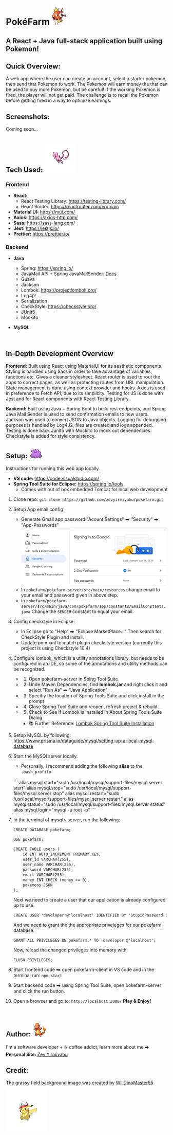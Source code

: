 # PokéFarm ![Magikarp](Images/129.gif)
## A React + Java full-stack application built using Pokemon!

## Quick Overview:
A web app where the user can create an account, select a starter pokemon, then send that
Pokemon to work. The Pokemon will earn money the that can be used to buy more Pokemon, but be careful! 
If the working Pokemon is fired, the player will not get paid. The challenge is to recall the Pokemon before getting fired in a way to optimize earnings.

## Screenshots:
Coming soon...

## Tech Used: ![Mew](Images/151.png)
### **Frontend**
- **React:**
    - React Testing Library: https://testing-library.com/
    - React Router: https://reactrouter.com/en/main
- **Material UI:** https://mui.com/
- **Axios:** https://axios-http.com/
- **Sass:** https://sass-lang.com/
- **Jest:** https://jestjs.io/
- **Prettier:** https://prettier.io/
### **Backend**
- **Java**
    - Spring: https://spring.io/ 
    - JavaMail API + Spring JavaMailSender: [Docs](https://docs.spring.io/spring-framework/docs/current/javadoc-api/org/springframework/mail/javamail/JavaMailSender.html)
    - Guava
    - Jackson
    - Lombok: https://projectlombok.org/
    - Log4j2
    - Serialization
    - CheckStyle: https://checkstyle.org/
    - JUnit5
    - Mockito

- **MySQL**

<br/>

## In-Depth Development Overview
**Frontend:** Built using React using MaterialUI for its aesthetic components. Styling is handled using Sass in order to take advantage of variables, functions etc. Gives a cleaner stylesheet. React router is used to rout the apps to correct pages, as well as protecting routes from URL manipulation. State management is done using context provider and hooks. Axios is used in preference to Fetch API, due to its simplicity. Testing for JS is done with Jest and for React components with React Testing Library.

**Backend:** Built using Java + Spring Boot to build rest endpoints, and Spring Java Mail Sender is used to send confirmation emails to new users. Jackson was used to convert JSON to Java objects. Logging for debugging purposes is handled by Log4J2, files are created and logs appended. Testing is done back Junit5 with Mockito to mock out dependencies. Checkstyle is added for style consistency.

## Setup: ![Ditto](Images/132.gif)
Instructions for running this web app locally.
- **VS code:** https://code.visualstudio.com/
- **Spring Tool Suite for Eclipse:** https://spring.io/tools
    - Comes with out of box embedded Tomcat for local web development 

1. Clone repo: ```git clone https://github.com/zevyirmiyahu/pokefarm.git```
2. Setup App email config
    - Generate Gmail app password "Acount Settings" ⮕ "Security" ⮕ "App-Passwords"
    ![App-Password Screenshot](Images/GmailAppPassword.png)
    - In ```pokefarm/pokefarm-server/src/main/resources``` change email to your email and password given in above step.
    - In ```pokefarm/pokefarm-server/src/main/java/com/pokefarm/app/constants/EmailConstants.java``` Change the ```SENDER``` constant to equal your email.
3. Config checkstyle in Eclipse:
    - In Eclipse go to "Help" ⮕ "Eclipse MarketPlace..." Then search for CheckStyle Plugin and install.
    - Update pom.xml to match plugin checkstyle version (currently this project is using Checkstyle 10.4)
4. Configure lombok, which is a utility annotations library, but needs to be configured in an IDE, so
some of the annotations and utility methods can be recognized. 
    - 1. Open pokefarm-server in Sping Tool Suite
    - 2. Unde Maven Dependencies, find **lombok.jar** and right click it and select "Run As" ⮕ "Java Application"
    - 3. Specifiy the location of Spring Tools Suite and click install in the prompt
    - 4. Close Spring Tool Suite and reopen, refresh project & rebuild.
    - 5. Check to See if Lombok is installed in About Spring Tools Suite Dialog
        - 📚 Further Reference: [Lombok Spring Tool Suite Installation](https://stackoverflow.com/questions/52780535/lombok-with-spring-tool-suite-4)
5. Setup MySQL by following: https://www.prisma.io/dataguide/mysql/setting-up-a-local-mysql-database 
6. Start the MySQl server locally.
    - Personally, I recommend adding the following **alias** to the ```.bash_profile```
    <br/>
        ```
        alias mysql.start="sudo /usr/local/mysql/support-files/mysql.server start"
        alias mysql.stop="sudo /usr/local/mysql/support-files/mysql.server stop"
        alias mysql.restart="sudo /usr/local/mysql/support-files/mysql.server restart"
        alias mysql.status="sudo /usr/local/mysql/support-files/mysql.server status"
        alias mysql.login="mysql -u root -p"
        ```
7. In the terminal of mysql> server, run the following: 
    ```
    CREATE DATABASE pokefarm;
    ```
    ```
    USE pokefarm;
    ```
    ```
    CREATE TABLE users (
        id INT AUTO_INCREMENT PRIMARY KEY,
        user_id VARCHAR(255),
        user_name VARCHAR(255),
        password VARCHAR(255),
        email VARCHAR(255),
        money INT CHECK (money >= 0),
        pokemons JSON
    );
    ```
    Next we need to create a user that our application is already configured up to use.
    ```
    CREATE USER 'developer'@'localhost' IDENTIFIED BY 'StupidPassword';
    ```
    And we need to grant the the appropriate priveleges for our pokefarm database.
    ```
    GRANT ALL PRIVILEGES ON pokefarm.* TO 'developer'@'localhost';
    ```
    Now, reload the changed privileges into memory with:
    ```
    FLUSH PRIVILEGES;
    ```

8. Start frontend code ⮕ open pokefarm-client in VS code and in the terminal run: ```npm start```
9. Start backend code ⮕ using Spring Tool Suite, open pokefarm-server and click the run button.
10. Open a browser and go to: ```http://localhost:3000/``` **Play & Enjoy!** 

<br/>

## Author: ![Charmander](Images/4.gif)
I'm a software developer + ☕ coffee addict, learn more about me ⮕
**Personal Site:** [Zev Yirmiyahu](https://zevyirmiyahu.com/)

## Credit:
The grassy field background image was created by [WillDinoMaster55](https://www.deviantart.com/willdinomaster55/art/Grass-with-River-Background-907641083)

![Hat-Pikachu](Images/10094.png)
<!-- ![Hat-Pikachu](Images/10094.png) ![GigantaMaxGengar](Images/10202.png) -->